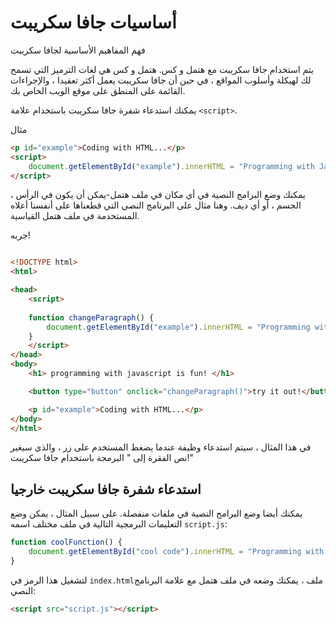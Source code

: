 # أساسيات جافا سكريبت
فهم المفاهيم الأساسية لجافا سكريبت

يتم استخدام جافا سكريبت مع هتمل و كس. هتمل و كس هي لغات الترميز التي تسمح لك لهيكلة وأسلوب المواقع ، في حين أن جافا سكريبت يعمل أكثر تعقيدا ، والإجراءات القائمة على المنطق على موقع الويب الخاص بك.

يمكنك استدعاء شفرة جافا سكريبت باستخدام علامة `<script>`.

مثال

```html
<p id="example">Coding with HTML...</p>
<script>
    document.getElementById("example").innerHTML = "Programming with JavaScript!";
</script>
```

يمكنك وضع البرامج النصية في أي مكان في ملف هتمل-يمكن أن يكون في الرأس ، الجسم ، أو أي ديف. وهنا مثال على البرنامج النصي التي قطعناها على أنفسنا أعلاه المستخدمة في ملف هتمل القياسية.

جربه!
```html

<!DOCTYPE html>
<html>

<head>
    <script> 
    
    function changeParagraph() {
        document.getElementById("example").innerHTML = "Programming with JavaScript!";
    }
    </script>
</head>
<body>
    <h1> programming with javascript is fun! </h1>

    <button type="button" onclick="changeParagraph()">try it out!</button>

    <p id="example">Coding with HTML...</p>
</body>
</html>
```

في هذا المثال ، سيتم استدعاء وظيفة عندما يضغط المستخدم على زر ، والذي سيغير نص الفقرة إلى " البرمجة باستخدام جافا سكريبت!"

## استدعاء شفرة جافا سكريبت خارجيا
يمكنك أيضا وضع البرامج النصية في ملفات منفصلة. على سبيل المثال ، يمكن وضع التعليمات البرمجية التالية في ملف مختلف اسمه `script.js`:

```js
function coolFunction() {
    document.getElementById("cool code").innerHTML = "Programming with JavaScript!";
}
```
لتشغيل هذا الرمز في `index.html`ملف ، يمكنك وضعه في ملف هتمل مع علامة البرنامج النصي:

```html
<script src="script.js"></script>
```

